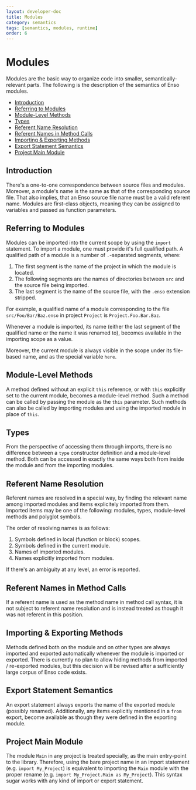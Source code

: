 ```yaml
---
layout: developer-doc
title: Modules
category: semantics
tags: [semantics, modules, runtime]
order: 6
---
```


# Modules

Modules are the basic way to organize code into smaller, semantically-relevant
parts. The following is the description of the semantics of Enso modules.

<!-- MarkdownTOC levels="2,3" autolink="true" -->

- [Introduction](#introduction)
- [Referring to Modules](#referring-to-modules)
- [Module-Level Methods](#module-level-methods)
- [Types](#types)
- [Referent Name Resolution](#referent-name-resolution)
- [Referent Names in Method Calls](#referent-names-in-method-calls)
- [Importing & Exporting Methods](#importing--exporting-methods)
- [Export Statement Semantics](#export-statement-semantics)
- [Project Main Module](#project-main-module)

<!-- /MarkdownTOC -->

## Introduction

There's a one-to-one correspondence between source files and modules. Moreover,
a module's name is the same as that of the corresponding source file. That also
implies, that an Enso source file name must be a valid referent name. Modules
are first-class objects, meaning they can be assigned to variables and passed as
function parameters.

## Referring to Modules

Modules can be imported into the current scope by using the `import` statement.
To import a module, one must provide it's full qualified path. A qualified path
of a module is a number of `.`-separated segments, where:

1. The first segment is the name of the project in which the module is located.
2. The following segments are the names of directories between `src` and the
   source file being imported.
3. The last segment is the name of the source file, with the `.enso` extension
   stripped.

For example, a qualified name of a module corresponding to the file
`src/Foo/Bar/Baz.enso` in project `Project` is `Project.Foo.Bar.Baz`.

Whenever a module is imported, its name (either the last segment of the
qualified name or the name it was renamed to), becomes available in the
importing scope as a value.

Moreover, the current module is always visible in the scope under its file-based
name, and as the special variable `here`.

## Module-Level Methods

A method defined without an explicit `this` reference, or with `this` explicitly
set to the current module, becomes a module-level method. Such a method can be
called by passing the module as the `this` parameter. Such methods can also be
called by importing modules and using the imported module in place of `this`.

## Types

From the perspective of accessing them through imports, there is no difference
between a `type` constructor definition and a module-level method. Both can be
accessed in exactly the same ways both from inside the module and from the
importing modules.

## Referent Name Resolution

Referent names are resolved in a special way, by finding the relevant name among
imported modules and items explicitely imported from them. Imported items may be
one of the following: modules, types, module-level methods and polyglot symbols.

The order of resolving names is as follows:

1. Symbols defined in local (function or block) scopes.
2. Symbols defined in the current module.
3. Names of imported modules.
4. Names explicitly imported from modules.

If there's an ambiguity at any level, an error is reported.

## Referent Names in Method Calls

If a referent name is used as the method name in method call syntax, it is not
subject to referent name resolution and is instead treated as though it was not
referent in this position.

## Importing & Exporting Methods

Methods defined both on the module and on other types are always imported and
exported automatically whenever the module is imported or exported. There is
currently no plan to allow hiding methods from imported / re-exported modules,
but this decision will be revised after a sufficiently large corpus of Enso code
exists.

## Export Statement Semantics

An export statement always exports the name of the exported module (possibly
renamed). Additionally, any items explicitly mentioned in a `from` export,
become available as though they were defined in the exporting module.

## Project Main Module

The module `Main` in any project is treated specially, as the main entry-point
to the library. Therefore, using the bare project name in an import statement
(e.g. `import My_Project`) is equivalent to importing the `Main` module with the
proper rename (e.g. `import My_Project.Main as My_Project`). This syntax sugar
works with any kind of import or export statement.
